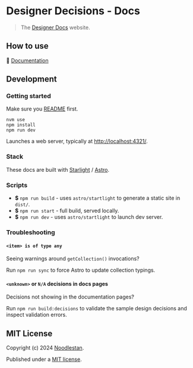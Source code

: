 # Designer Decisions - Docs

> The [Designer Docs](https://designer-docs.noodlestan.org/) website.

## How to use

📖 [Documentation](https://designer-docs.noodlestan.org/)

## Development

### Getting started

Make sure you [README](../../../README.md) first.

```
nvm use
npm install
npm run dev
```

Launches a web server, typically at [http://localhost:4321/](http://localhost:4321/).

### Stack

These docs are built with [Starlight](https://starlight.astro.build/) / [Astro](https://docs.astro.build).

### Scripts

- **$** `npm run build` - uses `astro/startlight` to generate a static site in `dist/`.
- **$** `npm run start` - full build, served locally.
- **$** `npm run dev` - uses `astro/startlight` to launch dev server.

### Troubleshooting

#### `<item> is of type any`

Seeing warnings around `getCollection()` invocations?

Run `npm run sync` to force Astro to update collection typings.

#### `<unknown>` or `N/A` decisions in docs pages

Decisions not showing in the documentation pages?

Run `npm run build:decisions` to validate the sample design decisions and inspect validation errors.

## MIT License

Copyright (c) 2024 [Noodlestan](https://noodlestan.org/).

Published under a [MIT license](https://noodlestan.mit-license.org/).
